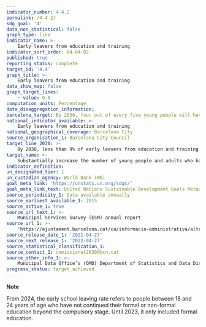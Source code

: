 ```yaml
---
indicator_number: 4.4.2
permalink: /4-4-2/
sdg_goal: '4'
data_non_statistical: false
graph_type: line
indicator_name: >-
    Early leavers from education and training
indicator_sort_order: 04-04-02
published: true
reporting_status: complete
target_id: '4.4'
graph_title: >-
    Early leavers from education and training
data_show_map: false
graph_target_lines:
    - value: 9.0
computation_units: Percentage
data_disaggregation_information: 
barcelona_target: By 2030, four out of every five young people will have completed some type of post-obligatory training 
national_indicator_available: >-
    Early leavers from education and training
national_geographical_coverage: Barcelona City
source_organisation_1: Barcelona City Council
target_line_2030: >-
    By 2030, less than 9% of early leavers from education and training 
target_name: >-
    Substantially increase the number of young people and adults who have relevant skills, especially technical and professional skills, to gain access to employment, decent jobs and entrepreneurship
indicator_definition:
un_designated_tier: 1
un_custodian_agency: World Bank (WB)
goal_meta_link: 'https://unstats.un.org/sdgs/'
goal_meta_link_text: United Nations Sustainable Development Goals Metadata (pdf 894kB)
source_periodicity_1: Data available annually
source_earliest_available_1: 2015
source_active_1: true
source_url_text_1: >-
    Municipal Services Survey (ESM) annual report
source_url_1: >-
    'https://ajuntament.barcelona.cat/ca/informacio-administrativa/altra-informacio-administrativa/registre-denquestes-i-estudis-dopinio'
source_release_date_1: '2021-04-27'
source_next_release_1: '2022-04-27'
source_statistical_classification_1: 
source_contact_1: comissionat2030@bcn.cat
source_other_info_1: >-
    Municipal Data Office’s (OMD) Department of Statistics and Data Dissemination
progress_status: target_achieved
---
```

**Note**

From 2024, the early school leaving rate refers to people between 18 and 24 years of age who have not continued their formal or non-formal education beyond the compulsory stage. Until 2023, it only included formal education.

